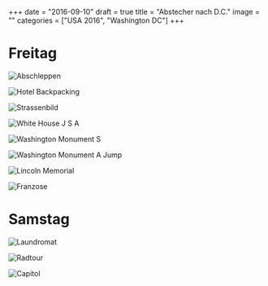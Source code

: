 +++
date = "2016-09-10"
draft = true
title = "Abstecher nach D.C."
image = ""
categories = ["USA 2016", "Washington DC"]
+++

# Freitag

![Abschleppen](/images/2016-09-09_Abschleppen.jpg)

![Hotel Backpacking](/images/2016-09-09_Hotel-Backpacking.jpg)

![Strassenbild](/images/2016-09-09_Strassenbild.jpg)

![White House J S A](/images/2016-09-09_White-House-J-S-A.jpg)

![Washington Monument S](/images/2016-09-09_Washington-Monument-S.jpg)

![Washington Monument A Jump](/images/2016-09-09_Washington-Monument-A.jpg)

![Lincoln Memorial](/images/2016-09-09_Lincoln-Memorial.jpg)

![Franzose](/images/2016-09-09_Franzose.jpg)

# Samstag

![Laundromat](/images/2016-09-10_Laundromat.jpg)

![Radtour](/images/2016-09-10_Radtour.jpg)

![Capitol](/images/2016-09-10_Capitol.jpg)
